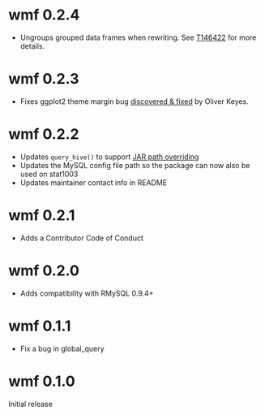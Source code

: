 wmf 0.2.4
============
* Ungroups grouped data frames when rewriting. See [T146422](https://phabricator.wikimedia.org/T146422) for more details.

wmf 0.2.3
=============
* Fixes ggplot2 theme margin bug [discovered & fixed](https://github.com/wikimedia/wikimedia-discovery-wmf/pull/1) by Oliver Keyes.

wmf 0.2.2
=============
* Updates `query_hive()` to support [JAR path overriding](https://wikitech.wikimedia.org/wiki/Analytics/Cluster/Hive/QueryUsingUDF#Testing_changes_to_existing_udf)
* Updates the MySQL config file path so the package can now also be used on stat1003
* Updates maintainer contact info in README

wmf 0.2.1
=============
* Adds a Contributor Code of Conduct

wmf 0.2.0
=============
* Adds compatibility with RMySQL 0.9.4+

wmf 0.1.1
=============
* Fix a bug in global_query

wmf 0.1.0
=============
Initial release
